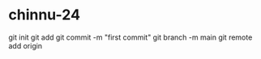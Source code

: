 # chinnu-24
git init
git add
git commit -m "first commit"
git branch -m main
git remote add origin 
